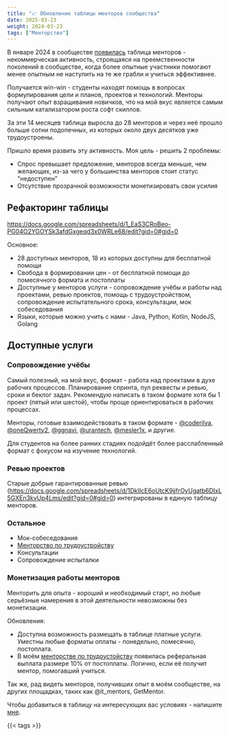 ```yaml
---
title: "📈 Обновление таблицы менторов сообщества"
date: 2025-03-23
weight: 2024-03-23
tags: ["Менторство"]
---
```


В январе 2024 в сообществе [появилась](https://t.me/zhukovsd_it_mentor/109) таблица менторов - некоммерческая активность, строящаяся на преемственности поколений в сообществе, когда более опытные участники помогают менее опытным не наступить на те же грабли и учиться эффективнее.

Получается win-win - студенты находят помощь в вопросах формулирования цели и планов, проектов и технологий. Менторы получают опыт взращивания новичков, что на мой вкус является самым сильным катализатором роста софт скиллов.

За эти 14 месяцев таблица выросла до 28 менторов и через неё прошло больше сотни подопечных, из которых около двух десятков уже трудоустроены.

Пришло время развить эту активность. Моя цель - решить 2 проблемы:
- Спрос превышает предложение, менторов всегда меньше, чем желающих, из-за чего у большинства менторов стоит статус "недоступен"
- Отсутствие прозрачной возможности монетизировать свои усилия

## Рефакторинг таблицы

https://docs.google.com/spreadsheets/d/1_EaS3CRoBeo-PG04O2YGOYSk3afdGxgeqd3x0WRLe68/edit?gid=0#gid=0

Основное:
- 28 доступных менторов, 18 из которых доступны для бесплатной помощи
- Свобода в формировании цен - от бесплатной помощи до помесячного формата и постоплаты
- Доступные у менторов услуги - сопровождение учёбы и работы над проектами, ревью проектов, помощь с трудоустройством, сопровождение испытательного срока, консультации, мок собеседования
- Языки, которые можно учить с нами - Java, Python, Kotlin, NodeJS, Golang

## Доступные услуги

### Сопровождение учёбы

Самый полезный, на мой вкус, формат - работа над проектами в духе рабочих процессов. Планирование спринта, пул реквесты и ревью, сроки и беклог задач. Рекомендую написать в таком формате хотя бы 1 проект (пятый или шестой), чтобы проще ориентироваться в рабочих процессах.

Менторы, готовые взаимодействовать в таком формате - [@coderilya](https://t.me/coderilya), [@oneQwerty2](https://t.me/oneQwerty2), [@ggnavi](https://t.me/ggnavi), [@urantech](https://t.me/urantech), [@mesler1x](https://t.me/mesler1x), и другие.

Для студентов на более ранних стадиях подойдёт более расслабленный формат с фокусом на изучение технологий.

### Ревью проектов

Старые добрые гарантированные ревью (https://docs.google.com/spreadsheets/d/1DkIIcE6oUtcK9jjfrOyUgatb6DIxL5GXEn3kvUp4Lms/edit?gid=0#gid=0) интегрированы в единую таблицу менторов.

### Остальное

- Мок-собеседования
- [Менторство по трудоустройству](https://zhukovsd.it/services/employment-mentorship/)
- Консультации
- Сопровождение испыталки

### Монетизация работы менторов

Менторить для опыта - хороший и необходимый старт, но любые серьёзные намерения в этой деятельности невозможны без монетизации.

Обновления:
- Доступна возможность размещать в таблице платные услуги. Уместны любые форматы оплаты - понедельно, помесячно, постоплата.
- В моём [менторстве по трудоустойству](https://zhukovsd.it/services/employment-mentorship/) появилась реферальная выплата размере 10% от постоплаты. Логично, если её получит ментор, помогавший учиться.

Так же, рад видеть менторов, получивших опыт в моём сообществе, на других площадках, таких как @it_mentors, GetMentor.

Чтобы добавиться в таблицу на интересующих вас условиях - напишите [мне](https://t.me/zhukovsd).

{{< tags >}}